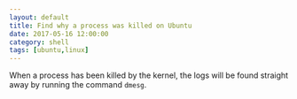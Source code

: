 ```yaml
---
layout: default
title: Find why a process was killed on Ubuntu
date: 2017-05-16 12:00:00
category: shell
tags: [ubuntu,linux]
---
```


When a process has been killed by the kernel, the logs will be found straight away by
running the command `dmesg`.
